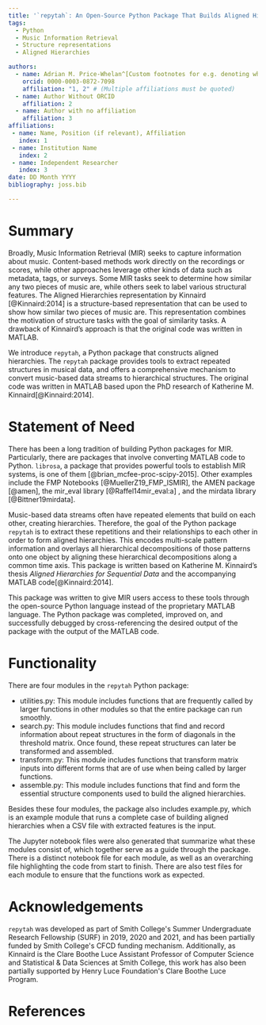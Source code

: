```yaml
---
title: '`repytah`: An Open-Source Python Package That Builds Aligned Hierarchies for Sequential Data Streams'
tags:
  - Python
  - Music Information Retrieval
  - Structure representations
  - Aligned Hierarchies

authors:
  - name: Adrian M. Price-Whelan^[Custom footnotes for e.g. denoting who the corresspoinding author is can be included like this.]
    orcid: 0000-0003-0872-7098
    affiliation: "1, 2" # (Multiple affiliations must be quoted)
  - name: Author Without ORCID
    affiliation: 2
  - name: Author with no affiliation
    affiliation: 3
affiliations:
 - name: Name, Position (if relevant), Affiliation
   index: 1
 - name: Institution Name
   index: 2
 - name: Independent Researcher
   index: 3
date: DD Month YYYY
bibliography: joss.bib

---
```


# Summary

Broadly, Music Information Retrieval (MIR) seeks to capture information about music. Content-based methods work directly on the recordings or scores, while other approaches leverage other kinds of data such as metadata, tags, or surveys. Some MIR tasks seek to determine how similar any two pieces of music are, while others seek to label various structural features. The Aligned Hierarchies representation by Kinnaird [@Kinnaird:2014] is a structure-based representation that can be used to show how similar two pieces of music are. This representation combines the motivation of structure tasks with the goal of similarity tasks. A drawback of Kinnaird’s approach is that the original code was written in MATLAB. 

We introduce `repytah`, a Python package that constructs aligned hierarchies. The `repytah` package provides tools to extract repeated structures in musical data, and offers a comprehensive mechanism to convert music-based data streams to hierarchical structures. The original code was written in MATLAB based upon the PhD research of Katherine M. Kinnaird[@Kinnaird:2014]. 


# Statement of Need

There has been a long tradition of building Python packages for MIR. Particularly, there are packages that involve converting MATLAB code to Python. `librosa`, a package that provides powerful tools to establish MIR systems, is one of them [@brian_mcfee-proc-scipy-2015]. Other examples include the FMP Notebooks [@MuellerZ19_FMP_ISMIR], the AMEN package [@amen], the mir_eval library [@Raffel14mir_eval:a] , and the mirdata library [@Bittner19mirdata].

Music-based data streams often have repeated elements that build on each other, creating hierarchies. Therefore, the goal of the Python package `repytah` is to extract these repetitions and their relationships to each other in order to form aligned hierarchies. This encodes multi-scale pattern information and overlays all hierarchical decompositions of those patterns onto one object by aligning these hierarchical decompositions along a common time axis. This package is written based on Katherine M. Kinnaird’s thesis *Aligned Hierarchies for Sequential Data* and the accompanying MATLAB code[@Kinnaird:2014]. 

This package was written to give MIR users access to these tools through the open-source Python language instead of the proprietary MATLAB language. The Python package was completed, improved on, and successfully debugged by cross-referencing the desired output of the package with the output of the MATLAB code.

# Functionality
There are four modules in the `repytah` Python package:

- utilities.py: This module includes functions that are frequently called by larger functions in other modules so that the entire package can run smoothly.
- search.py: This module includes functions that find and record information about repeat structures in the form of diagonals in the threshold matrix. Once found, these repeat structures can later be transformed and assembled.
- transform.py: This module includes functions that transform matrix inputs into different forms that are of use when being called by larger functions.
- assemble.py: This module includes functions that find and form the essential structure components used to build the aligned hierarchies. 

Besides these four modules, the package also includes example.py, which is an example module that runs a complete case of building aligned hierarchies when a CSV file with extracted features is the input.

The Jupyter notebook files were also generated that summarize what these modules consist of, which together serve as a guide through the package. There is a distinct notebook file for each module, as well as an overarching file highlighting the code from start to finish. There are also test files for each module to ensure that the functions work as expected.

# **Acknowledgements**
`repytah` was developed as part of Smith College's Summer Undergraduate Research Fellowship (SURF) in 2019, 2020 and 2021, and has been partially funded by Smith College's CFCD funding mechanism. Additionally, as Kinnaird is the Clare Boothe Luce Assistant Professor of Computer Science and Statistical & Data Sciences at Smith College, this work has also been partially supported by Henry Luce Foundation's Clare Boothe Luce Program.

# References

